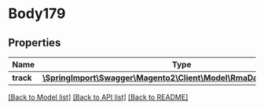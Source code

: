 # Body179

## Properties
Name | Type | Description | Notes
------------ | ------------- | ------------- | -------------
**track** | [**\SpringImport\Swagger\Magento2\Client\Model\RmaDataTrackInterface**](RmaDataTrackInterface.md) |  | 

[[Back to Model list]](../README.md#documentation-for-models) [[Back to API list]](../README.md#documentation-for-api-endpoints) [[Back to README]](../README.md)


